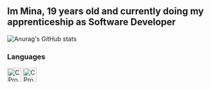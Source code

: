 ## Im Mina, 19 years old and currently doing my apprenticeship as Software Developer

![Anurag's GitHub stats](https://github-readme-stats.vercel.app/api/top-langs/?username=MINAqwq&show_icons=true&theme=tokyonight&&exclude_repo=VR-NetRack)

### Languages
<div>
<img width="32" alt="C Programming Language" src="https://upload.wikimedia.org/wikipedia/commons/thumb/1/18/C_Programming_Language.svg/32px-C_Programming_Language.svg.png">
<img width="32" alt="C Programming Language" src="https://upload.wikimedia.org/wikipedia/commons/1/18/ISO_C%2B%2B_Logo.svg">
</div>
